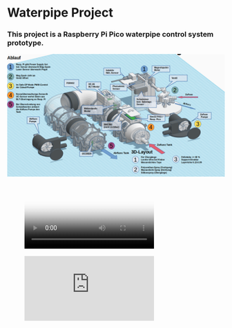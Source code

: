 # Waterpipe Project

### This project is a Raspberry Pi Pico waterpipe control system prototype.

![Kesselsteuerung](/images/Kessel.png)





<!-- blank line -->
<figure class="video_container">
  <video controls="true" allowfullscreen="true" poster="/images/Kessel.png">
    <source src="PWM_Motor.mp4" type="video/mp4">
  </video>
</figure>
<!-- blank line -->

<!-- blank line -->
<figure class="video_container">
  <iframe src="https://www.youtube.com/embed/enMumwvLAug" frameborder="0" allowfullscreen="true"> </iframe>
</figure>
<!-- blank line -->
